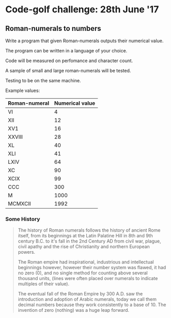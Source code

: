 # Code-golf challenge: 28th June '17 

## Roman-numerals to numbers

Write a program that given Roman-numerals outputs their numerical value.

The program can be written in a language of your choice.

Code will be measured on perfomance and character count. 

A sample of small and large roman-numerals will be tested.

Testing to be on the same machine.

Example values:

Roman-numeral | Numerical value
--- | ---
VI | 4
XII | 12
XV1 | 16
XXVIII | 28
XL | 40
XLI | 41
LXIV | 64
XC | 90
XCIX | 99
CCC | 300
M | 1000
MCMXCII | 1992  
  

### Some History 

>The history of Roman numerals follows the history of ancient Rome itself,
>from its beginnings at the Latin Palatine Hill in 8th and 9th century B.C.
>to it's fall in the 2nd Century AD from civil war, plague, civil apathy and the rise of Christianity and northern European powers.
>
>The Roman empire had inspirational, industrious and intellectual beginnings however,
>however their number system was flawed, it had no zero (0), and no single method for counting above several thousand units, (lines were often placed over numerals to indicate multiples of their value). 
>
>The eventual fall of the Roman Empire by 300 A.D. saw the introduction and adoption of Arabic numerals, today we call them decimal numbers because they work consistently to a base of 10. The invention of zero (nothing) was a huge leap forward.
